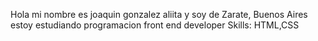 Hola
mi nombre es joaquin gonzalez aliita y soy de Zarate, Buenos Aires
estoy estudiando programacion front end developer
Skills: HTML,CSS

